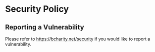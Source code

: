 # Security Policy

## Reporting a Vulnerability

Please refer to https://bcharity.net/security if you would like to report a vulnerability.
